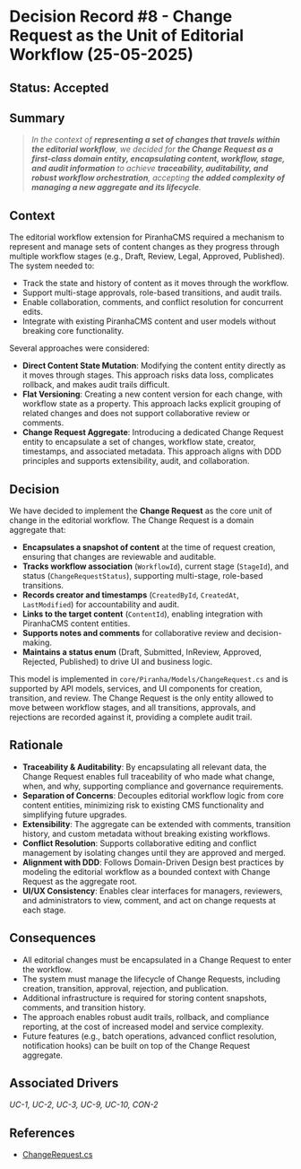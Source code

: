 # Decision Record #8 - Change Request as the Unit of Editorial Workflow (25-05-2025)

## Status: Accepted

## Summary
> *In the context of **representing a set of changes that travels within the editorial workflow**, we decided for **the Change Request as a first-class domain entity, encapsulating content, workflow, stage, and audit information** to achieve **traceability, auditability, and robust workflow orchestration**, accepting **the added complexity of managing a new aggregate and its lifecycle**.*

## Context

The editorial workflow extension for PiranhaCMS required a mechanism to represent and manage sets of content changes as they progress through multiple workflow stages (e.g., Draft, Review, Legal, Approved, Published). The system needed to:
- Track the state and history of content as it moves through the workflow.
- Support multi-stage approvals, role-based transitions, and audit trails.
- Enable collaboration, comments, and conflict resolution for concurrent edits.
- Integrate with existing PiranhaCMS content and user models without breaking core functionality.

Several approaches were considered:
- **Direct Content State Mutation**: Modifying the content entity directly as it moves through stages. This approach risks data loss, complicates rollback, and makes audit trails difficult.
- **Flat Versioning**: Creating a new content version for each change, with workflow state as a property. This approach lacks explicit grouping of related changes and does not support collaborative review or comments.
- **Change Request Aggregate**: Introducing a dedicated Change Request entity to encapsulate a set of changes, workflow state, creator, timestamps, and associated metadata. This approach aligns with DDD principles and supports extensibility, audit, and collaboration.

## Decision

We have decided to implement the **Change Request** as the core unit of change in the editorial workflow. The Change Request is a domain aggregate that:
- **Encapsulates a snapshot of content** at the time of request creation, ensuring that changes are reviewable and auditable.
- **Tracks workflow association** (`WorkflowId`), current stage (`StageId`), and status (`ChangeRequestStatus`), supporting multi-stage, role-based transitions.
- **Records creator and timestamps** (`CreatedById`, `CreatedAt`, `LastModified`) for accountability and audit.
- **Links to the target content** (`ContentId`), enabling integration with PiranhaCMS content entities.
- **Supports notes and comments** for collaborative review and decision-making.
- **Maintains a status enum** (Draft, Submitted, InReview, Approved, Rejected, Published) to drive UI and business logic.

This model is implemented in `core/Piranha/Models/ChangeRequest.cs` and is supported by API models, services, and UI components for creation, transition, and review. The Change Request is the only entity allowed to move between workflow stages, and all transitions, approvals, and rejections are recorded against it, providing a complete audit trail.

## Rationale
- **Traceability & Auditability**: By encapsulating all relevant data, the Change Request enables full traceability of who made what change, when, and why, supporting compliance and governance requirements.
- **Separation of Concerns**: Decouples editorial workflow logic from core content entities, minimizing risk to existing CMS functionality and simplifying future upgrades.
- **Extensibility**: The aggregate can be extended with comments, transition history, and custom metadata without breaking existing workflows.
- **Conflict Resolution**: Supports collaborative editing and conflict management by isolating changes until they are approved and merged.
- **Alignment with DDD**: Follows Domain-Driven Design best practices by modeling the editorial workflow as a bounded context with Change Request as the aggregate root.
- **UI/UX Consistency**: Enables clear interfaces for managers, reviewers, and administrators to view, comment, and act on change requests at each stage.

## Consequences
- All editorial changes must be encapsulated in a Change Request to enter the workflow.
- The system must manage the lifecycle of Change Requests, including creation, transition, approval, rejection, and publication.
- Additional infrastructure is required for storing content snapshots, comments, and transition history.
- The approach enables robust audit trails, rollback, and compliance reporting, at the cost of increased model and service complexity.
- Future features (e.g., batch operations, advanced conflict resolution, notification hooks) can be built on top of the Change Request aggregate.

## Associated Drivers
*UC-1, UC-2, UC-3, UC-9, UC-10, CON-2*

## References
- [ChangeRequest.cs](../../core/Piranha/Models/ChangeRequest.cs)
